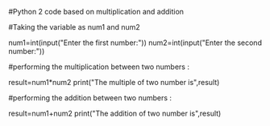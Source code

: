 #Python 2 code based on multiplication and addition

#Taking the variable as num1 and num2

num1=int(input("Enter the first number:"))
num2=int(input("Enter the second number:"))

#performing the multiplication between two numbers :

result=num1*num2
print("The multiple of two number is",result)


#performing the addition between two numbers :

result=num1+num2
print("The addition of two number is",result)


